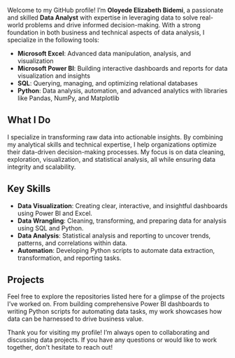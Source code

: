 Welcome to my GitHub profile! I’m **Oloyede Elizabeth Bidemi**, a passionate and skilled **Data Analyst** with expertise in leveraging data to solve real-world problems and drive informed decision-making. With a strong foundation in both business and technical aspects of data analysis, I specialize in the following tools:

- **Microsoft Excel**: Advanced data manipulation, analysis, and visualization
- **Microsoft Power BI**: Building interactive dashboards and reports for data visualization and insights
- **SQL**: Querying, managing, and optimizing relational databases
- **Python**: Data analysis, automation, and advanced analytics with libraries like Pandas, NumPy, and Matplotlib

## What I Do

I specialize in transforming raw data into actionable insights. By combining my analytical skills and technical expertise, I help organizations optimize their data-driven decision-making processes. My focus is on data cleaning, exploration, visualization, and statistical analysis, all while ensuring data integrity and scalability.

## Key Skills

- **Data Visualization**: Creating clear, interactive, and insightful dashboards using Power BI and Excel.
- **Data Wrangling**: Cleaning, transforming, and preparing data for analysis using SQL and Python.
- **Data Analysis**: Statistical analysis and reporting to uncover trends, patterns, and correlations within data.
- **Automation**: Developing Python scripts to automate data extraction, transformation, and reporting tasks.
  
## Projects

Feel free to explore the repositories listed here for a glimpse of the projects I’ve worked on. From building comprehensive Power BI dashboards to writing Python scripts for automating data tasks, my work showcases how data can be harnessed to drive business value.



Thank you for visiting my profile! I’m always open to collaborating and discussing data projects. If you have any questions or would like to work together, don't hesitate to reach out!
